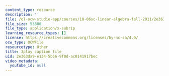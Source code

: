```yaml
---
content_type: resource
description: ''
file: /ol-ocw-studio-app/courses/18-06sc-linear-algebra-fall-2011/2e363da9e1345b569f0dac0141917bec_HgC1l_6ySkc.vtt
file_size: 53800
file_type: application/x-subrip
learning_resource_types: []
license: https://creativecommons.org/licenses/by-nc-sa/4.0/
ocw_type: OCWFile
resourcetype: Other
title: 3play caption file
uid: 2e363da9-e134-5b56-9f0d-ac0141917bec
video_metadata:
  youtube_id: null
---
```

